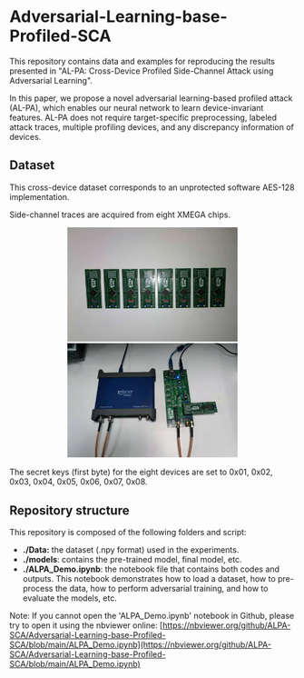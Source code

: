 # Adversarial-Learning-base-Profiled-SCA

This repository contains data and examples for reproducing the results presented in "AL-PA: Cross-Device Profiled Side-Channel Attack using
Adversarial Learning". 

In this paper, we propose a novel adversarial learning-based profiled attack (AL-PA), which enables our neural network to learn device-invariant features.
AL-PA does not require target-specific preprocessing, labeled attack traces, multiple profiling devices, and any discrepancy information of devices.

## Dataset
This cross-device dataset corresponds to an unprotected software AES-128 implementation. 

Side-channel traces are acquired from eight XMEGA chips. 
<div align="center">
	<img src="https://github.com/ALPA-SCA/Adversarial-Learning-base-Profiled-SCA/raw/main/figures/XMEGAs.jpg" alt="Editor" width="300">  <img src="https://github.com/ALPA-SCA/Adversarial-Learning-base-Profiled-SCA/raw/main/figures/setups.jpg" alt="Editor" width="300">
</div>

The secret keys (first byte) for the eight devices are set to 0x01, 0x02, 0x03, 0x04, 0x05, 0x06, 0x07, 0x08.

## Repository structure
This repository is composed of the following folders and script:

- **./Data:** the dataset (.npy format) used in the experiments. 
- **./models**: contains the pre-trained model, final model, etc.
- **./ALPA_Demo.ipynb**: the notebook file that contains both codes and outputs. This notebook demonstrates how to load a dataset, how to pre-process the data, how to perform adversarial training, and how to evaluate the models, etc.

Note: If you cannot open the 'ALPA\_Demo.ipynb' notebook in Github, please try to open it using the nbviewer online: [https://nbviewer.org/github/ALPA-SCA/Adversarial-Learning-base-Profiled-SCA/blob/main/ALPA_Demo.ipynb](https://nbviewer.org/github/ALPA-SCA/Adversarial-Learning-base-Profiled-SCA/blob/main/ALPA_Demo.ipynb)
